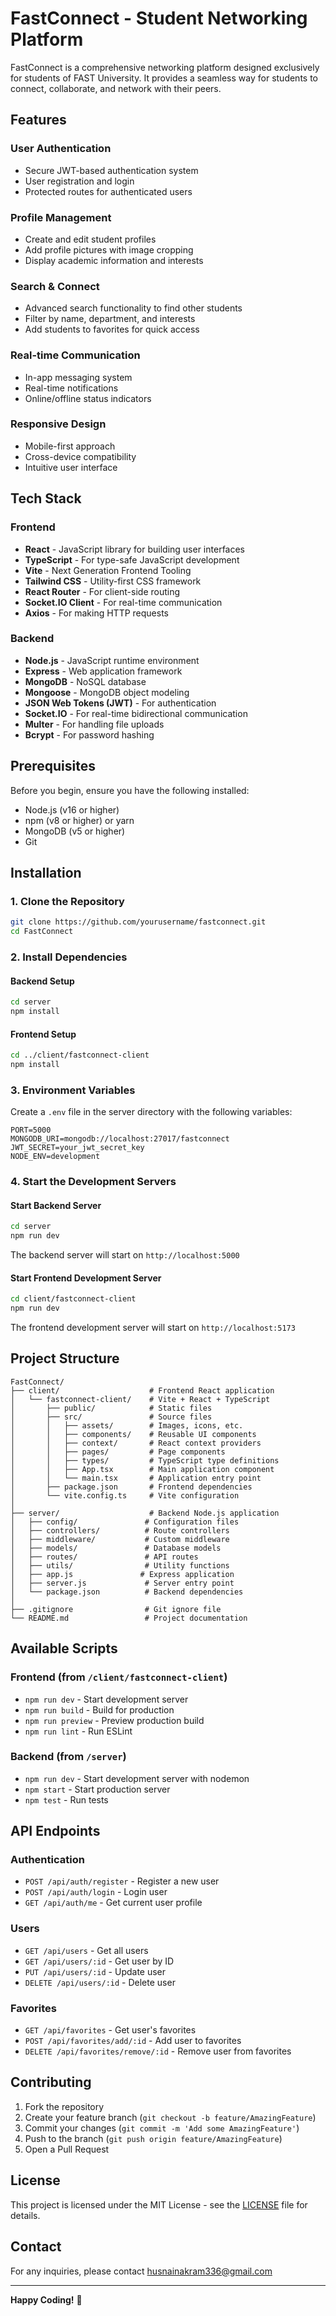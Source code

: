 # FastConnect - Student Networking Platform

FastConnect is a comprehensive networking platform designed exclusively for students of FAST University. It provides a seamless way for students to connect, collaborate, and network with their peers.

## Features

### User Authentication
- Secure JWT-based authentication system
- User registration and login
- Protected routes for authenticated users

### Profile Management
- Create and edit student profiles
- Add profile pictures with image cropping
- Display academic information and interests

### Search & Connect
- Advanced search functionality to find other students
- Filter by name, department, and interests
- Add students to favorites for quick access

### Real-time Communication
- In-app messaging system
- Real-time notifications
- Online/offline status indicators

### Responsive Design
- Mobile-first approach
- Cross-device compatibility
- Intuitive user interface

## Tech Stack

### Frontend
- **React** - JavaScript library for building user interfaces
- **TypeScript** - For type-safe JavaScript development
- **Vite** - Next Generation Frontend Tooling
- **Tailwind CSS** - Utility-first CSS framework
- **React Router** - For client-side routing
- **Socket.IO Client** - For real-time communication
- **Axios** - For making HTTP requests

### Backend
- **Node.js** - JavaScript runtime environment
- **Express** - Web application framework
- **MongoDB** - NoSQL database
- **Mongoose** - MongoDB object modeling
- **JSON Web Tokens (JWT)** - For authentication
- **Socket.IO** - For real-time bidirectional communication
- **Multer** - For handling file uploads
- **Bcrypt** - For password hashing

## Prerequisites

Before you begin, ensure you have the following installed:

- Node.js (v16 or higher)
- npm (v8 or higher) or yarn
- MongoDB (v5 or higher)
- Git

## Installation

### 1. Clone the Repository

```bash
git clone https://github.com/yourusername/fastconnect.git
cd FastConnect
```

### 2. Install Dependencies

#### Backend Setup
```bash
cd server
npm install
```

#### Frontend Setup
```bash
cd ../client/fastconnect-client
npm install
```

### 3. Environment Variables

Create a `.env` file in the server directory with the following variables:

```env
PORT=5000
MONGODB_URI=mongodb://localhost:27017/fastconnect
JWT_SECRET=your_jwt_secret_key
NODE_ENV=development
```

### 4. Start the Development Servers

#### Start Backend Server
```bash
cd server
npm run dev
```

The backend server will start on `http://localhost:5000`

#### Start Frontend Development Server
```bash
cd client/fastconnect-client
npm run dev
```

The frontend development server will start on `http://localhost:5173`

## Project Structure

```
FastConnect/
├── client/                    # Frontend React application
│   └── fastconnect-client/    # Vite + React + TypeScript
│       ├── public/            # Static files
│       ├── src/               # Source files
│       │   ├── assets/        # Images, icons, etc.
│       │   ├── components/    # Reusable UI components
│       │   ├── context/       # React context providers
│       │   ├── pages/         # Page components
│       │   ├── types/         # TypeScript type definitions
│       │   ├── App.tsx        # Main application component
│       │   └── main.tsx       # Application entry point
│       ├── package.json       # Frontend dependencies
│       └── vite.config.ts     # Vite configuration
│
├── server/                    # Backend Node.js application
│   ├── config/               # Configuration files
│   ├── controllers/          # Route controllers
│   ├── middleware/           # Custom middleware
│   ├── models/               # Database models
│   ├── routes/               # API routes
│   ├── utils/                # Utility functions
│   ├── app.js               # Express application
│   ├── server.js             # Server entry point
│   └── package.json          # Backend dependencies
│
├── .gitignore                # Git ignore file
└── README.md                 # Project documentation
```

## Available Scripts

### Frontend (from `/client/fastconnect-client`)
- `npm run dev` - Start development server
- `npm run build` - Build for production
- `npm run preview` - Preview production build
- `npm run lint` - Run ESLint

### Backend (from `/server`)
- `npm run dev` - Start development server with nodemon
- `npm start` - Start production server
- `npm test` - Run tests

## API Endpoints

### Authentication
- `POST /api/auth/register` - Register a new user
- `POST /api/auth/login` - Login user
- `GET /api/auth/me` - Get current user profile

### Users
- `GET /api/users` - Get all users
- `GET /api/users/:id` - Get user by ID
- `PUT /api/users/:id` - Update user
- `DELETE /api/users/:id` - Delete user

### Favorites
- `GET /api/favorites` - Get user's favorites
- `POST /api/favorites/add/:id` - Add user to favorites
- `DELETE /api/favorites/remove/:id` - Remove user from favorites

## Contributing

1. Fork the repository
2. Create your feature branch (`git checkout -b feature/AmazingFeature`)
3. Commit your changes (`git commit -m 'Add some AmazingFeature'`)
4. Push to the branch (`git push origin feature/AmazingFeature`)
5. Open a Pull Request

## License

This project is licensed under the MIT License - see the [LICENSE](LICENSE) file for details.

## Contact

For any inquiries, please contact [husnainakram336@gmail.com](mailto:husnainakram336@gmail.com)

---

**Happy Coding!** 🚀
